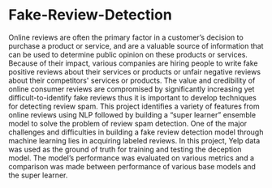 # Fake-Review-Detection
Online reviews are often the primary factor in a customer’s decision to purchase a product or service, and are a valuable source of information that can be used to determine public opinion on these products or services. Because of their impact, various companies are hiring people to write fake positive reviews about their services or products or unfair negative reviews about their competitors' services or products. The value and credibility of online consumer reviews are compromised by significantly increasing yet difficult-to-identify fake reviews thus it is important to develop techniques for detecting review spam. This project identifies a variety of features from online reviews using NLP followed by building a “super learner” ensemble model to solve the problem of review spam detection. One of the major challenges and difficulties in building a fake review detection model through machine learning lies in acquiring labeled reviews. In this project, Yelp data was used as the ground of truth for training and testing the deception model. The model’s performance was evaluated on various metrics and a comparison was made between performance of various base models and the super learner.
